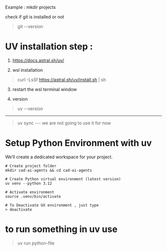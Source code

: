 

Example : mkdir projects

check if git is installed or not
> git --version

# UV installation step :

1. https://docs.astral.sh/uv/

2. wsl installation 
> curl -LsSf https://astral.sh/uv/install.sh | sh

3. restart the wsl terminal window

4. version
> uv --version

----------------------------------


> uv sync --- we are not going to use it for now



# Setup Python Environment with uv

We’ll create a dedicated workspace for your project.

```
# Create project folder
mkdir cad-ai-agents && cd cad-ai-agents

# Create Python virtual environment (latest version)
uv venv --python 3.12

# Activate environment
source .venv/bin/activate

# To Deactivate UX environment , just type 
> deactivate

```


# to run something in uv use

> uv run python-file







